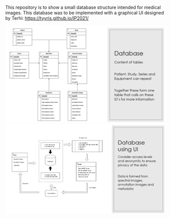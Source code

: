 This repository is to show a small database structure intended for medical images. This database was to be implemented with a graphical UI designed by Terhi: https://tyyris.github.io/IP2021/

![Tables](/img/db1.png)
![Functionality](/img/db2.png)

